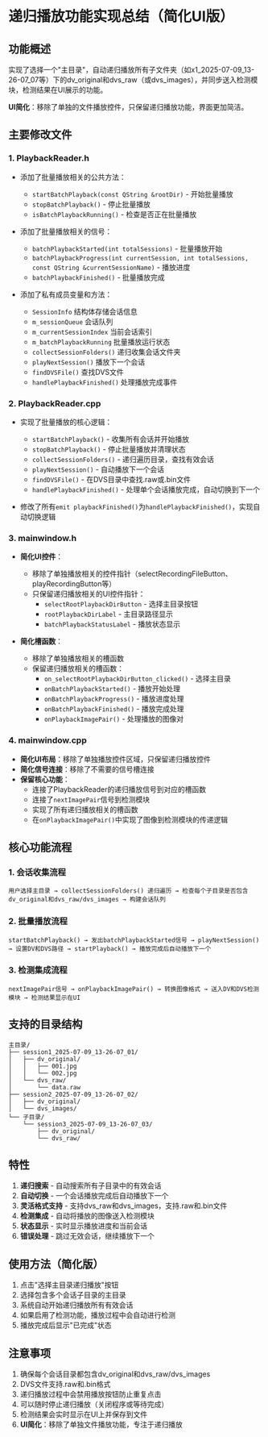 # 递归播放功能实现总结（简化UI版）

## 功能概述

实现了选择一个"主目录"，自动递归播放所有子文件夹（如x1_2025-07-09_13-26-07_07等）下的dv_original和dvs_raw（或dvs_images），并同步送入检测模块，检测结果在UI展示的功能。

**UI简化**：移除了单独的文件播放控件，只保留递归播放功能，界面更加简洁。

## 主要修改文件

### 1. PlaybackReader.h
- 添加了批量播放相关的公共方法：
  - `startBatchPlayback(const QString &rootDir)` - 开始批量播放
  - `stopBatchPlayback()` - 停止批量播放
  - `isBatchPlaybackRunning()` - 检查是否正在批量播放

- 添加了批量播放相关的信号：
  - `batchPlaybackStarted(int totalSessions)` - 批量播放开始
  - `batchPlaybackProgress(int currentSession, int totalSessions, const QString &currentSessionName)` - 播放进度
  - `batchPlaybackFinished()` - 批量播放完成

- 添加了私有成员变量和方法：
  - `SessionInfo` 结构体存储会话信息
  - `m_sessionQueue` 会话队列
  - `m_currentSessionIndex` 当前会话索引
  - `m_batchPlaybackRunning` 批量播放运行状态
  - `collectSessionFolders()` 递归收集会话文件夹
  - `playNextSession()` 播放下一个会话
  - `findDVSFile()` 查找DVS文件
  - `handlePlaybackFinished()` 处理播放完成事件

### 2. PlaybackReader.cpp
- 实现了批量播放的核心逻辑：
  - `startBatchPlayback()` - 收集所有会话并开始播放
  - `stopBatchPlayback()` - 停止批量播放并清理状态
  - `collectSessionFolders()` - 递归遍历目录，查找有效会话
  - `playNextSession()` - 自动播放下一个会话
  - `findDVSFile()` - 在DVS目录中查找.raw或.bin文件
  - `handlePlaybackFinished()` - 处理单个会话播放完成，自动切换到下一个

- 修改了所有`emit playbackFinished()`为`handlePlaybackFinished()`，实现自动切换逻辑

### 3. mainwindow.h
- **简化UI控件**：
  - 移除了单独播放相关的控件指针（selectRecordingFileButton、playRecordingButton等）
  - 只保留递归播放相关的UI控件指针：
    - `selectRootPlaybackDirButton` - 选择主目录按钮
    - `rootPlaybackDirLabel` - 主目录路径显示
    - `batchPlaybackStatusLabel` - 播放状态显示

- **简化槽函数**：
  - 移除了单独播放相关的槽函数
  - 保留递归播放相关的槽函数：
    - `on_selectRootPlaybackDirButton_clicked()` - 选择主目录
    - `onBatchPlaybackStarted()` - 播放开始处理
    - `onBatchPlaybackProgress()` - 播放进度处理
    - `onBatchPlaybackFinished()` - 播放完成处理
    - `onPlaybackImagePair()` - 处理播放的图像对

### 4. mainwindow.cpp
- **简化UI布局**：移除了单独播放控件区域，只保留递归播放控件
- **简化信号连接**：移除了不需要的信号槽连接
- **保留核心功能**：
  - 连接了PlaybackReader的递归播放信号到对应的槽函数
  - 连接了`nextImagePair`信号到检测模块
  - 实现了所有递归播放相关的槽函数
  - 在`onPlaybackImagePair()`中实现了图像到检测模块的传递逻辑

## 核心功能流程

### 1. 会话收集流程
```
用户选择主目录 → collectSessionFolders() 递归遍历 → 检查每个子目录是否包含dv_original和dvs_raw/dvs_images → 构建会话队列
```

### 2. 批量播放流程
```
startBatchPlayback() → 发出batchPlaybackStarted信号 → playNextSession() → 设置DV和DVS路径 → startPlayback() → 播放完成后自动播放下一个
```

### 3. 检测集成流程
```
nextImagePair信号 → onPlaybackImagePair() → 转换图像格式 → 送入DV和DVS检测模块 → 检测结果显示在UI
```

## 支持的目录结构

```
主目录/
├── session1_2025-07-09_13-26-07_01/
│   ├── dv_original/
│   │   ├── 001.jpg
│   │   └── 002.jpg
│   └── dvs_raw/
│       └── data.raw
├── session2_2025-07-09_13-26-07_02/
│   ├── dv_original/
│   └── dvs_images/
└── 子目录/
    └── session3_2025-07-09_13-26-07_03/
        ├── dv_original/
        └── dvs_raw/
```

## 特性

1. **递归搜索** - 自动搜索所有子目录中的有效会话
2. **自动切换** - 一个会话播放完成后自动播放下一个
3. **灵活格式支持** - 支持dvs_raw和dvs_images，支持.raw和.bin文件
4. **检测集成** - 自动将播放的图像送入检测模块
5. **状态显示** - 实时显示播放进度和当前会话
6. **错误处理** - 跳过无效会话，继续播放下一个

## 使用方法（简化版）

1. 点击"选择主目录递归播放"按钮
2. 选择包含多个会话子目录的主目录
3. 系统自动开始递归播放所有有效会话
4. 如果启用了检测功能，播放过程中会自动进行检测
5. 播放完成后显示"已完成"状态

## 注意事项

1. 确保每个会话目录都包含dv_original和dvs_raw/dvs_images
2. DVS文件支持.raw和.bin格式
3. 递归播放过程中会禁用播放按钮防止重复点击
4. 可以随时停止递归播放（关闭程序或等待完成）
5. 检测结果会实时显示在UI上并保存到文件
6. **UI简化**：移除了单独文件播放功能，专注于递归播放
